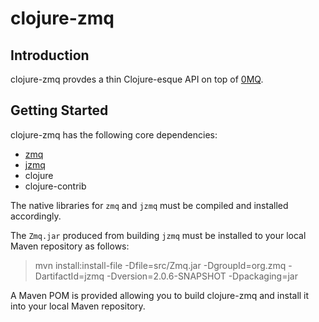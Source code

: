 # clojure-zmq #

## Introduction ##

clojure-zmq provdes a thin Clojure-esque API on top of
[0MQ](http://www.zeromq.org/).

## Getting Started ##

clojure-zmq has the following core dependencies:

 * [zmq](http://github.com/sustrik/zeromq2)
 * [jzmq](http://github.com/sustrik/jzmq) 
 * clojure
 * clojure-contrib
 
The native libraries for `zmq` and `jzmq` must be compiled and installed accordingly.  

The `Zmq.jar` produced from building `jzmq` must be installed to your local
Maven repository as follows:

> mvn install:install-file -Dfile=src/Zmq.jar -DgroupId=org.zmq -DartifactId=jzmq -Dversion=2.0.6-SNAPSHOT -Dpackaging=jar

A Maven POM is provided allowing you to build clojure-zmq and install it into
your local Maven repository.

